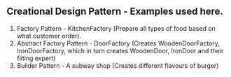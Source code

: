## Creational Design Pattern - Examples used here.

1. Factory Pattern - KitchenFactory (Prepare all types of food based on what customer order).
2. Abstract Factory Pattern - DoorFactory (Creates WoodenDoorFactory, IronDoorFactory, which in turn creates WoodenDoor, IronDoor and their fiiting expert)
3. Builder Pattern - A subway shop (Creates different flavours of burger)
